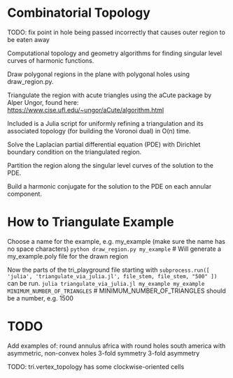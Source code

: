 # Combinatorial Topology
TODO: fix point in hole being passed incorrectly that causes outer region to be eaten away

Computational topology and geometry algorithms for finding singular level curves of harmonic functions.

Draw polygonal regions in the plane with polygonal holes using draw_region.py.

Triangulate the region with acute triangles using the aCute package by Alper Ungor, found here: https://www.cise.ufl.edu/~ungor/aCute/algorithm.html

Included is a Julia script for uniformly refining a triangulation and its associated topology (for building the Voronoi dual) in O(n) time.

Solve the Laplacian partial differential equation (PDE) with Dirichlet boundary condition on the triangulated region.

Partition the region along the singular level curves of the solution to the PDE.

Build a harmonic conjugate for the solution to the PDE on each annular component.

# How to Triangulate Example
Choose a name for the example, e.g. my_example (make sure the name has no space characters)
`python draw_region.py my_example`  # Will generate a my_example.poly file for the drawn region

Now the parts of the tri_playground file starting with
`subprocess.run([
        'julia',
        'triangulate_via_julia.jl',
        file_stem,
        file_stem,
        "500"
    ])
`
can be run.
`julia triangulate_via_julia.jl my_example my_example MINIMUM_NUMBER_OF_TRIANGLES`  # MINIMUM_NUMBER_OF_TRIANGLES should be a number, e.g. 1500


# TODO
Add examples of:
    round annulus
    africa with round holes
    south america with asymmetric, non-convex holes
    3-fold symmetry
    3-fold asymmetry

TODO: tri.vertex_topology has some clockwise-oriented cells
